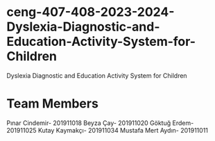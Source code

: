 # ceng-407-408-2023-2024-Dyslexia-Diagnostic-and-Education-Activity-System-for-Children
Dyslexia Diagnostic and Education Activity System for Children
# Team Members
Pınar Cindemir- 201911018
Beyza Çay- 201911020
Göktuğ Erdem- 201911025
Kutay Kaymakçı- 201911034
Mustafa Mert Aydın- 201911011
